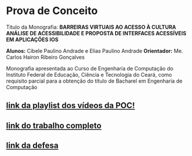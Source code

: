 # Prova de Conceito

Titulo da Monografia: **BARREIRAS VIRTUAIS AO ACESSO À CULTURA
ANÁLISE DE ACESSIBILIDADE E PROPOSTA DE INTERFACES ACESSÍVEIS EM APLICAÇÕES IOS**

**Alunos:** Cibele Paulino Andrade e Elias Paulino Andrade
**Orientador:** Me. Carlos Hairon Ribeiro Gonçalves

Monografia apresentada ao Curso de Engenharia de Computação do  Instituto Federal de Educação, Ciência e Tecnologia do Ceará, como requisito parcial para a obtenção do título de Bacharel em Engenharia de Computação


## [link da playlist dos vídeos da POC!](https://www.youtube.com/watch?v=fV4nASHwkJQ&list=PLDNImA_YrOTNJnS3lIWCUozZZfjQkdHaj)
## [link do trabalho completo](https://docs.google.com/document/d/15YVjidp2dPSLrqA2jslJ94zEj3tbzCEXjWI3jG9gMkc/edit?usp=sharing)
## [link da defesa](https://drive.google.com/file/d/1qKJG4XgHNa1A7EOeWfBdXrS4atUS5TR4/view?usp=sharing)
